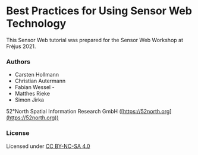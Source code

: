 # Best Practices for Using Sensor Web Technology

This Sensor Web tutorial was prepared for the Sensor Web Workshop at Frèjus 2021.


### Authors

 - Carsten Hollmann
 - Christian Autermann
 - Fabian Wessel - 
 - Matthes Rieke
 - Simon Jirka 

52°North Spatial Information Research GmbH ([https://52north.org](https://52north.org))

### License

Licensed under [CC BY-NC-SA 4.0](https://creativecommons.org/licenses/by-nc-sa/4.0/)